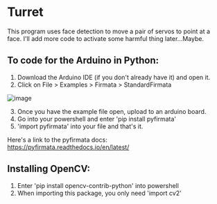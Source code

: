 # Turret
 This program uses face detection to move a pair of servos to point at a face.
 I'll add more code to activate some harmful thing later...Maybe.
 

## To code for the Arduino in Python:  
 1) Download the Arduino IDE (if you don't already have it) and open it.
 2) Click on File > Examples > Firmata > StandardFirmata
 
 ![image](https://user-images.githubusercontent.com/67160289/169120878-b4f5e704-73fc-4431-b070-2679d942f5c7.png)
 
 3) Once you have the example file open, upload to an arduino board.
 4) Go into your powershell and enter 'pip install pyfirmata'
 5) 'import pyfirmata' into your file and that's it.

 Here's a link to the pyfirmata docs: https://pyfirmata.readthedocs.io/en/latest/
 
 ## Installing OpenCV:
  1) Enter 'pip install opencv-contrib-python' into powershell
  2) When importing this package, you only need 'import cv2'

